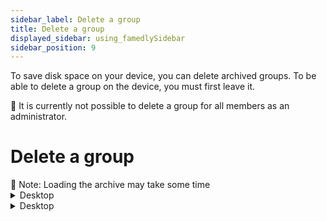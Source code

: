 ```yaml
---
sidebar_label: Delete a group
title: Delete a group
displayed_sidebar: using_famedlySidebar
sidebar_position: 9
---
```


To save disk space on your device, you can delete archived groups. To be able to delete a group on the device, you must first leave it.

<aside>
🚧 It is currently not possible to delete a group for all members as an administrator.

</aside>

# Delete a group

<aside>
🚧 Note: Loading the archive may take some time

</aside>

<details>
<summary>Desktop</summary>

1. Click on your **profile picture or name initials** to the right of the filter field to open the settings.
2. Click on **Archive**.
3. Click ☑ in the top right corner of the screen.
4. Select one or more groups you want to delete.
5. Click 🗑.
6. Click **Yes.**

</details>


<details>
<summary>Desktop</summary>

1. Tap **Profile Picture or Name Initials** at the top right of the screen to open the settings.
2. Tap **Archive**.
3. Tap **Empty archive**.
4. Tap **Delete** to remove all Private Messages & groups.

</details>